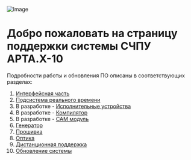 ![Image](https://edm.ru/img/logo.png)

# Добро пожаловать на страницу поддержки системы СЧПУ АРТА.X-10

Подробности работы и обновления ПО описаны в соответствующих разделах:  

1. [Интерфейсная часть](linux.acnc.md)
2. [Подсистема реального времени](dos32.rcnc.md) 
3. В разработке - [Исполнительные устройства](periphery.md)
4. В разработке - [Компилятор](compiller.md) 
5. В разработке - [CAM модуль](camsys.md)
6. [Генератор](gen.A5MC2.md)
7. [Прошивка](sew.md)
8. [Оптика](optics.md)
9. [Дистанционная поддержка](support.md)
10. [Обновление системы](update.md)
